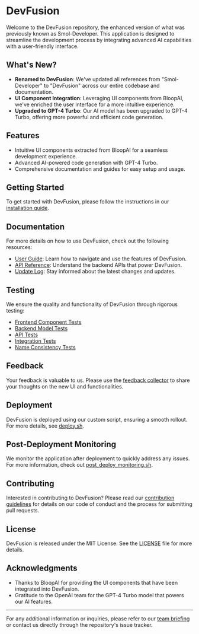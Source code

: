 # DevFusion

Welcome to the DevFusion repository, the enhanced version of what was previously known as Smol-Developer. This application is designed to streamline the development process by integrating advanced AI capabilities with a user-friendly interface.

## What's New?

- **Renamed to DevFusion**: We've updated all references from "Smol-Developer" to "DevFusion" across our entire codebase and documentation.
- **UI Component Integration**: Leveraging UI components from BloopAI, we've enriched the user interface for a more intuitive experience.
- **Upgraded to GPT-4 Turbo**: Our AI model has been upgraded to GPT-4 Turbo, offering more powerful and efficient code generation.

## Features

- Intuitive UI components extracted from BloopAI for a seamless development experience.
- Advanced AI-powered code generation with GPT-4 Turbo.
- Comprehensive documentation and guides for easy setup and usage.

## Getting Started

To get started with DevFusion, please follow the instructions in our [installation guide](docs/installation_guide.md).

## Documentation

For more details on how to use DevFusion, check out the following resources:

- [User Guide](docs/user_guide.md): Learn how to navigate and use the features of DevFusion.
- [API Reference](docs/api_reference.md): Understand the backend APIs that power DevFusion.
- [Update Log](docs/update_log.md): Stay informed about the latest changes and updates.

## Testing

We ensure the quality and functionality of DevFusion through rigorous testing:

- [Frontend Component Tests](src/tests/frontend/component_tests.js)
- [Backend Model Tests](src/tests/backend/model_tests.py)
- [API Tests](src/tests/backend/api_tests.py)
- [Integration Tests](src/tests/integration_tests.py)
- [Name Consistency Tests](src/tests/name_consistency_tests.py)

## Feedback

Your feedback is valuable to us. Please use the [feedback collector](scripts/feedback_collector.py) to share your thoughts on the new UI and functionalities.

## Deployment

DevFusion is deployed using our custom script, ensuring a smooth rollout. For more details, see [deploy.sh](scripts/deploy.sh).

## Post-Deployment Monitoring

We monitor the application after deployment to quickly address any issues. For more information, check out [post_deploy_monitoring.sh](scripts/post_deploy_monitoring.sh).

## Contributing

Interested in contributing to DevFusion? Please read our [contribution guidelines](docs/CONTRIBUTING.md) for details on our code of conduct and the process for submitting pull requests.

## License

DevFusion is released under the MIT License. See the [LICENSE](LICENSE.md) file for more details.

## Acknowledgments

- Thanks to BloopAI for providing the UI components that have been integrated into DevFusion.
- Gratitude to the OpenAI team for the GPT-4 Turbo model that powers our AI features.

---

For any additional information or inquiries, please refer to our [team briefing](docs/team_briefing.md) or contact us directly through the repository's issue tracker.